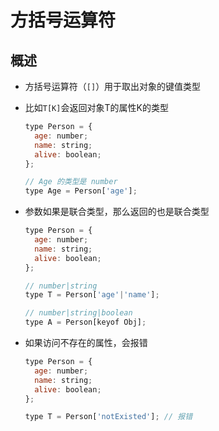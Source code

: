 # 方括号运算符

## 概述

+ 方括号运算符（`[]`）用于取出对象的键值类型
+ 比如`T[K]`会返回对象T的属性K的类型

  ```js
  type Person = {
    age: number;
    name: string;
    alive: boolean;
  };

  // Age 的类型是 number
  type Age = Person['age'];
  ```

+ 参数如果是联合类型，那么返回的也是联合类型

  ```js
  type Person = {
    age: number;
    name: string;
    alive: boolean;
  };

  // number|string
  type T = Person['age'|'name'];

  // number|string|boolean
  type A = Person[keyof Obj];
  ```

+ 如果访问不存在的属性，会报错

  ```js
  type Person = {
    age: number;
    name: string;
    alive: boolean;
  };

  type T = Person['notExisted']; // 报错
  ```

